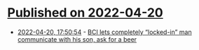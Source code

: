 # [Published on 2022-04-20](index.md)

* [2022-04-20, 17:50:54](https://news.ycombinator.com/item?id=31100521) - [BCI lets completely “locked-in” man communicate with his son, ask for a beer](https://arstechnica.com/science/2022/04/bci-lets-completely-locked-in-man-communicate-with-his-son-ask-for-a-beer/)
